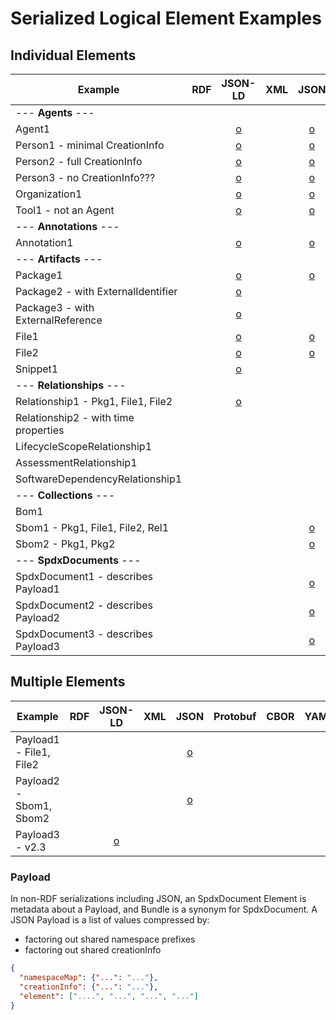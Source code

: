 # Serialized Logical Element Examples
## Individual Elements

| Example                              | RDF |                 JSON-LD                 | XML |                    JSON                    | Protobuf | CBOR | YAML | Text |
|--------------------------------------|:---:|:---------------------------------------:|-----|:------------------------------------------:|----------|:----:|------|:----:|
| --- **Agents** ---                   |     |                                         |     |                                            |          |      |      |      |
| Agent1                               |     |    [o](jsonld/examples/agent1.json)     |     |       [o](json/examples/agent1.json)       |          |      |      |      |
| Person1 - minimal CreationInfo       |     |    [o](jsonld/examples/person1.json)    |     |      [o](json/examples/person1.json)       |          |      |      |      |
| Person2 - full CreationInfo          |     |    [o](jsonld/examples/person2.json)    |     |      [o](json/examples/person2.json)       |          |      |      |      |
| Person3 -  no CreationInfo???        |     |    [o](jsonld/examples/person3.json)    |     |      [o](json/examples/person3.json)       |          |      |      |      |
| Organization1                        |     |     [o](jsonld/examples/org1.json)      |     |        [o](json/examples/org1.json)        |          |      |      |      |
| Tool1 - not an Agent                 |     |      [o](json/examples/tool1.json)      |     |       [o](json/examples/tool1.json)        |          |      |      |      |
| --- **Annotations** ---              |     |                                         |     |                                            |          |      |      |      |
| Annotation1                          |     |  [o](jsonld/examples/annotation1.json)  |     |    [o](json/examples/annotation1.json)     |          |      |      |      |
| --- **Artifacts** ---                |     |                                         |     |                                            |          |      |      |      |
| Package1                             |     |   [o](jsonld/examples/package1.json)    |     |      [o](json/examples/package1.json)      |          |      |      |      |
| Package2 - with ExternalIdentifier   |     |   [o](jsonld/examples/package2.json)    |     |                                            |          |      |      |      |
| Package3 - with ExternalReference    |     |   [o](jsonld/examples/package3.json)    |     |                                            |          |      |      |      |
| File1                                |     |     [o](jsonld/examples/file1.json)     |     |       [o](json/examples/file1.json)        |          |      |      |      |
| File2                                |     |     [o](jsonld/examples/file2.json)     |     |       [o](json/examples/file2.json)        |          |      |      |      |
| Snippet1                             |     |   [o](jsonld/examples/snippet1.json)    |     |                                            |          |      |      |      |
| --- **Relationships** ---            |     |                                         |     |                                            |          |      |      |      |
| Relationship1 - Pkg1, File1, File2   |     | [o](jsonld/examples/relationship1.json) |     |                                            |          |      |      |      |
| Relationship2 - with time properties |     |                                         |     |                                            |          |      |      |      |
| LifecycleScopeRelationship1          |     |                                         |     |                                            |          |      |      |      |
| AssessmentRelationship1              |     |                                         |     |                                            |          |      |      |      |
| SoftwareDependencyRelationship1      |     |                                         |     |                                            |          |      |      |      |
| --- **Collections** ---              |     |                                         |     |                                            |          |      |      |      |
| Bom1                                 |     |                                         |     |                                            |          |      |      |      |
| Sbom1 - Pkg1, File1, File2, Rel1     |     |                                         |     |       [o](json/examples/sbom1.json)        |          |      |      |      |
| Sbom2 - Pkg1, Pkg2                   |     |                                         |     |       [o](json/examples/sbom1.json)        |          |      |      |      |
| --- **SpdxDocuments** ---            |     |                                         |     |                                            |          |      |      |      |
| SpdxDocument1 - describes Payload1   |     |                                         |     |   [o](json/examples/spdx_document1.json)   |          |      |      |      |
| SpdxDocument2 - describes Payload2   |     |                                         |     |   [o](json/examples/spdx_document2.json)   |          |      |      |      |
| SpdxDocument3 - describes Payload3   |     |                                         |     |   [o](json/examples/spdx_document3.json)   |          |      |      |      |

## Multiple Elements

| Example                 | RDF |                 JSON-LD                 | XML |                 JSON                  | Protobuf | CBOR | YAML | Text |
|-------------------------|:---:|:---------------------------------------:|-----|:-------------------------------------:|----------|:----:|------|:----:|
| Payload1 - File1, File2 |     |                                         |     | [o](json/examples/spdx_payload1.json) |          |      |      |      |
| Payload2 - Sbom1, Sbom2 |     |                                         |     | [o](json/examples/spdx_payload2.json) |          |      |      |      |
| Payload3 - v2.3         |     | [o](jsonld/examples/spdx_payload3.json) |     |                                       |          |      |      |      |

### Payload
In non-RDF serializations including JSON, an SpdxDocument Element is metadata about a Payload, and Bundle is a synonym for SpdxDocument.
A JSON Payload is a list of values compressed by:
- factoring out shared namespace prefixes
- factoring out shared creationInfo

```json
{
  "namespaceMap": {"...": "..."},
  "creationInfo": {"...": "..."},
  "element": ["....", "...", "...", "..."]
}
```
